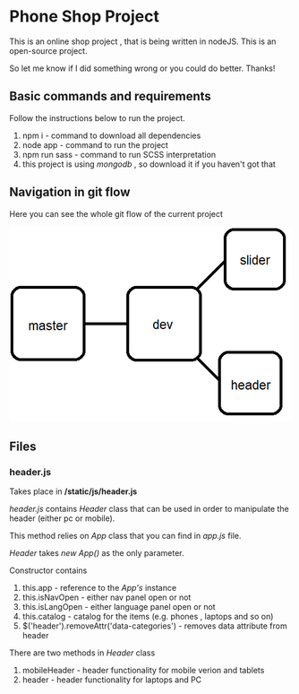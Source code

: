 # Phone Shop Project

This is an online shop project , that is being written in nodeJS. This is an open-source project.

So let me know if I did something wrong or you could do better. Thanks!

## Basic commands and requirements

Follow the instructions below to run the project.

1. npm i - command to download all dependencies
2. node app - command to run the project
3. npm run sass - command to run SCSS interpretation
4. this project is using *mongodb* , so download it if you haven't got that

## Navigation in git flow

Here you can see the whole git flow of the current project

![The git flow itself](/static/img/files/gitFlow.png "git flow")

## Files

### header.js

Takes place in **/static/js/header.js**

*header.js* contains *Header* class that can be used in order to manipulate the header (either pc or mobile).

This method relies on *App* class that you can find in *app.js* file.

*Header* takes *new App()* as the only parameter.

Constructor contains

1. this.app - reference to the *App's* instance
2. this.isNavOpen - either nav panel open or not
3. this.isLangOpen - either language panel open or not
4. this.catalog - catalog for the items (e.g. phones , laptops and so on)
5. $('header').removeAttr('data-categories') - removes data attribute from header

There are two methods in *Header* class
1. mobileHeader - header functionality for mobile verion and tablets
2. header - header functionality for laptops and PC